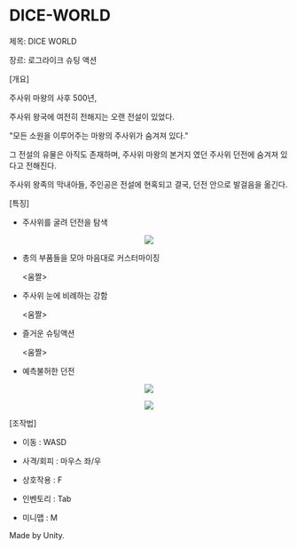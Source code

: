 # DICE-WORLD
제목: DICE WORLD

장르: 로그라이크 슈팅 액션

[개요]

주사위 마왕의 사후 500년,

주사위 왕국에 여전히 전해지는 오랜 전설이 있었다.

"모든 소원을 이루어주는 마왕의 주사위가 숨겨져 있다."

그 전설의 유물은 아직도 존재하며,
주사위 마왕의 본거지 였던 주사위 던전에 숨겨져 있다고 전해진다.

주사위 왕족의 막내아들, 주인공은 전설에 현혹되고 결국,
던전 안으로 발걸음을 옮긴다.


[특징]

* 주사위를 굴려 던전을 탐색

<p align = "center">
<img src = "https://github.com/NCTp/DICE-WORLD/assets/45461452/0fdae1c2-4416-41d7-bed8-f2eb6671b060">
</p>

* 총의 부품들을 모아 마음대로 커스터마이징

  <움짤>


* 주사위 눈에 비례하는 강함

  <움짤>


* 즐거운 슈팅액션

  <움짤>

* 예측불허한 던전

<p align = "center">
<img src = "https://github.com/NCTp/DICE-WORLD/assets/45461452/6ad13ae0-6519-4ab6-a61c-2a4f07f79b87">
</p>
<p align = "center">
<img src = "https://github.com/NCTp/DICE-WORLD/assets/45461452/c914a724-13b8-44b5-b0cf-bb54cbd8ec2c">
</p>

[조작법]

* 이동 : WASD

* 사격/회피 : 마우스 좌/우

* 상호작용 : F

* 인벤토리 : Tab

* 미니맵 : M


Made by Unity.
